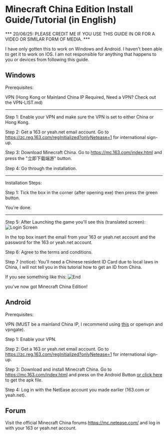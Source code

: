 # Minecraft China Edition Install Guide/Tutorial (in English)

*** 20/06/25: PLEASE CREDIT ME IF YOU USE THIS GUIDE IN OR FOR A VIDEO OR SIMILAR FORM OF MEDIA. ***

I have only gotten this to work on Windows and Android. I haven't been able to get it to work on IOS.
I am not responsible for anything that happens to you or devices from following this guide.
## Windows

Prerequisites:

VPN (Hong Kong or Mainland China IP Required, Need a VPN? Check out the VPN-LIST.md)

------------------------------------------------------------------------------------

Step 1: Enable your VPN and make sure the VPN is set to either China or Hong Kong.

Step 2: Get a 163 or yeah.net email account. Go to https://zc.reg.163.com/regInitialized?onlyNetease=1 for international sign-up.

Step 3: Download Minecraft China. Go to https://mc.163.com/index.html and press the "立即下载端游" button.

Step 4: Go through the installation.

------------------------------------------------------------------------------------

Installation Steps:

Step 1: Tick the box in the corner (after opening exe) then press the green button.

You're done.

------------------------------------------------------------------------------------

Step 5: After Launching the game you'll see this (translated screen): ![Login Screen](https://github.com/qoiz12/Minecraft-China-Guide/assets/77888612/2523258b-89d7-4140-921e-5478607e9049)

In the top box insert the email from your 163 or yeah.net account and the password for the 163 or yeah.net account.

Step 6: Agree to the terms and conditions.

Step 7 (notice): You'll need a Chinese resident ID Card due to local laws in China, I will not tell you in this tutorial how to get an ID from China.

If you see something like this: ![End](https://github.com/qoiz12/Minecraft-China-Guide/assets/77888612/fa11b78d-aafe-4255-8273-e985ca06cfbd)

you've now got Minecraft China Edition!

  
  

## Android

Prerequisites:

VPN (MUST be a mainland China IP, I recommend using [this](https://haigui.in/) or openvpn and vpngate).

  

Step 1: Enable your VPN.

Step 2: Get a 163 or yeah.net email account. Go to https://zc.reg.163.com/regInitialized?onlyNetease=1 for international sign-up.

Step 3: Download and install Minecraft China. Go to https://mc.163.com/index.html and press on the Android Button [or click here](https://adl.netease.com/d/g/mc/c/gwnew?type=android) to get the apk file.

Step 4: Log in with the NetEase account you made earlier (163.com or yeah.net).

  

## Forum

Visit the official Minecraft China forums https://mc.netease.com/ and log in with your 163 or yeah.net account.
